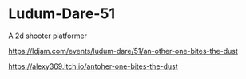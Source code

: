 # Ludum-Dare-51
A 2d shooter platformer

https://ldjam.com/events/ludum-dare/51/an-other-one-bites-the-dust

https://alexy369.itch.io/antoher-one-bites-the-dust
